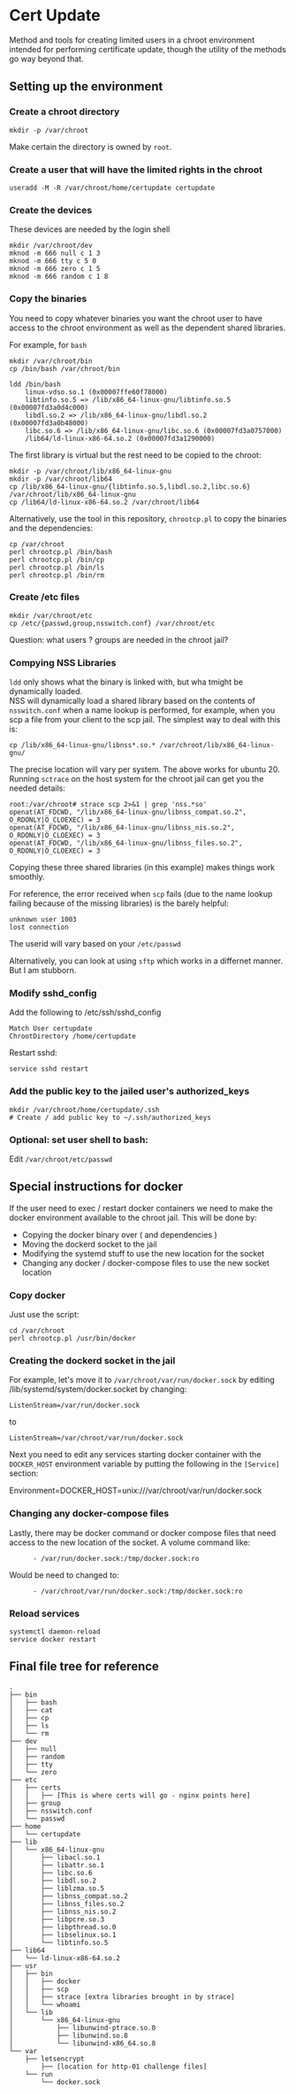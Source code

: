 # Cert Update

Method and tools for creating limited users in a chroot environment intended 
for performing certificate update, though the utility of the methods go way
beyond that.

## Setting up the environment

### Create a chroot directory

```
mkdir -p /var/chroot
```

Make certain the directory is owned by `root`.  

### Create a user that will have the limited rights in the chroot

```
useradd -M -R /var/chroot/home/certupdate certupdate
```

### Create the devices

These devices are needed by the login shell

```
mkdir /var/chroot/dev
mknod -m 666 null c 1 3
mknod -m 666 tty c 5 0
mknod -m 666 zero c 1 5
mknod -m 666 random c 1 8
```

### Copy the binaries 

You need to copy whatever binaries you want the chroot user to have access to the chroot environment as well as the dependent shared libraries.

For example, for `bash`

```
mkdir /var/chroot/bin
cp /bin/bash /var/chroot/bin

ldd /bin/bash
	linux-vdso.so.1 (0x00007ffe60f78000)
	libtinfo.so.5 => /lib/x86_64-linux-gnu/libtinfo.so.5 (0x00007fd3a0d4c000)
	libdl.so.2 => /lib/x86_64-linux-gnu/libdl.so.2 (0x00007fd3a0b48000)
	libc.so.6 => /lib/x86_64-linux-gnu/libc.so.6 (0x00007fd3a0757000)
	/lib64/ld-linux-x86-64.so.2 (0x00007fd3a1290000)
```

The first library is virtual but the rest need to be copied to the chroot:

```
mkdir -p /var/chroot/lib/x86_64-linux-gnu
mkdir -p /var/chroot/lib64
cp /lib/x86_64-linux-gnu/{libtinfo.so.5,libdl.so.2,libc.so.6} /var/chroot/lib/x86_64-linux-gnu
cp /lib64/ld-linux-x86-64.so.2 /var/chroot/lib64
```

Alternatively, use the tool in this repository, `chrootcp.pl` to copy the binaries and the dependencies:

```
cp /var/chroot
perl chrootcp.pl /bin/bash
perl chrootcp.pl /bin/cp
perl chrootcp.pl /bin/ls
perl chrootcp.pl /bin/rm
```

### Create /etc files

```
mkdir /var/chroot/etc
cp /etc/{passwd,group,nsswitch.conf} /var/chroot/etc
```

Question: what users ? groups are needed in the chroot jail?

### Compying NSS Libraries

`ldd` only shows what the binary is linked with, but wha tmight be dynamically loaded.  
NSS will dynamically load a shared library based on the contents of `nsswitch.conf` when 
a name lookup is performed, for example, when you scp a file from your client to the
scp jail. The simplest way to deal with this is:

```
cp /lib/x86_64-linux-gnu/libnss*.so.* /var/chroot/lib/x86_64-linux-gnu/
```

The precise location will vary per system.  The above works for ubuntu 20.  Running `sctrace`
on the host system for the chroot jail can get you the needed details:

```
root:/var/chroot# strace scp 2>&1 | grep 'nss.*so'
openat(AT_FDCWD, "/lib/x86_64-linux-gnu/libnss_compat.so.2", O_RDONLY|O_CLOEXEC) = 3
openat(AT_FDCWD, "/lib/x86_64-linux-gnu/libnss_nis.so.2", O_RDONLY|O_CLOEXEC) = 3
openat(AT_FDCWD, "/lib/x86_64-linux-gnu/libnss_files.so.2", O_RDONLY|O_CLOEXEC) = 3
```

Copying these three shared libraries (in this example) makes things work smoothly.

For reference, the error received when `scp` fails (due to the name lookup failing 
because of the missing libraries) is the barely helpful:

```
unknown user 1003
lost connection
```
The userid will vary based on your `/etc/passwd`

Alternatively, you can look at using `sftp` which works in a differnet manner.  But I am 
stubborn.

### Modify sshd_config

Add the following to /etc/ssh/sshd_config

```
Match User certupdate
ChrootDirectory /home/certupdate
```

Restart sshd:

```
service sshd restart
```

### Add the public key to the jailed user's authorized_keys

```
mkdir /var/chroot/home/certupdate/.ssh
# Create / add public key to ~/.ssh/authorized_keys
```

### Optional: set user shell to bash:

Edit `/var/chroot/etc/passwd`

## Special instructions for docker

If the user need to exec / restart docker containers we need to make the docker environment available to the chroot jail.  This will be done by:

- Copying the docker binary over ( and dependencies )
- Moving the dockerd socket to the jail
- Modifying the systemd stuff to use the new location for the socket
- Changing any docker / docker-compose files to use the new socket location

### Copy docker

Just use the script:

```
cd /var/chroot
perl chrootcp.pl /usr/bin/docker
```

### Creating the dockerd socket in the jail

For example, let's move it to `/var/chroot/var/run/docker.sock` by editing /lib/systemd/system/docker.socket by changing:

```
ListenStream=/var/run/docker.sock
```

to 

```
ListenStream=/var/chroot/var/run/docker.sock
```

Next you need to edit any services starting docker container with the `DOCKER_HOST` environment variable by putting the following in the `[Service]` section:

Environment=DOCKER_HOST=unix:///var/chroot/var/run/docker.sock

### Changing any docker-compose files

Lastly, there may be docker command or docker compose files that need access to the new location of the socket. A volume command like:


```
      - /var/run/docker.sock:/tmp/docker.sock:ro
```
 
Would be need to changed to:

```
      - /var/chroot/var/run/docker.sock:/tmp/docker.sock:ro
```


### Reload services

```
systemctl daemon-reload
service docker restart
```

## Final file tree for reference

```
.
├── bin
│   ├── bash
│   ├── cat
│   ├── cp
│   ├── ls
│   └── rm
├── dev
│   ├── null
│   ├── random
│   ├── tty
│   └── zero
├── etc
│   ├── certs
│   │   ├── [This is where certs will go - nginx points here]
│   ├── group
│   ├── nsswitch.conf
│   └── passwd
├── home
│   └── certupdate
├── lib
│   └── x86_64-linux-gnu
│       ├── libacl.so.1
│       ├── libattr.so.1
│       ├── libc.so.6
│       ├── libdl.so.2
│       ├── liblzma.so.5
│       ├── libnss_compat.so.2
│       ├── libnss_files.so.2
│       ├── libnss_nis.so.2
│       ├── libpcre.so.3
│       ├── libpthread.so.0
│       ├── libselinux.so.1
│       └── libtinfo.so.5
├── lib64
│   └── ld-linux-x86-64.so.2
├── usr
│   ├── bin
│   │   ├── docker
│   │   ├── scp
│   │   ├── strace [extra libraries brought in by strace]
│   │   └── whoami
│   └── lib
│       └── x86_64-linux-gnu
│           ├── libunwind-ptrace.so.0
│           ├── libunwind.so.8
│           └── libunwind-x86_64.so.8
└── var
    ├── letsencrypt 
        ├── [location for http-01 challenge files]
    └── run
        └── docker.sock
```

